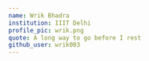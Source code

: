 ```yaml
---
name: Wrik Bhadra
institution: IIIT Delhi
profile_pic: wrik.png
quote: A long way to go before I rest
github_user: wrik003
---
```

